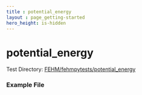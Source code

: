 ```yaml
---
title : potential_energy
layout : page_getting-started
hero_height: is-hidden
---
```


# potential_energy



Test Directory: [FEHM/fehmpytests/potential_energy](https://github.com/lanl/FEHM/tree/master/fehmpytests/potential_energy)


### Example File 
<pre>

</pre>
